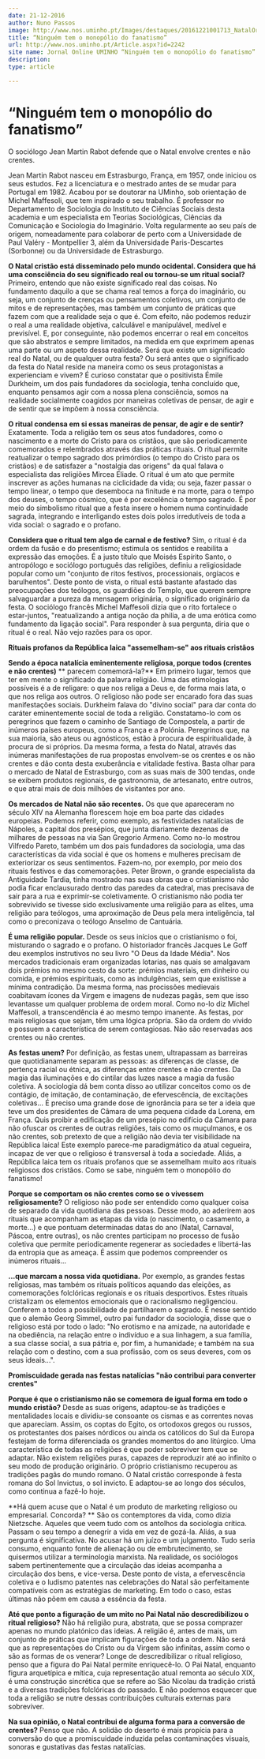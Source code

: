 ```yaml
---
date: 21-12-2016
author: Nuno Passos
image: http://www.nos.uminho.pt/Images/destaques/20161221001713_NatalOrtodoxoProcisodeNatalemTbilissi.jpg
title: “Ninguém tem o monopólio do fanatismo”
url: http://www.nos.uminho.pt/Article.aspx?id=2242
site name: Jornal Online UMINHO “Ninguém tem o monopólio do fanatismo”
description: 
type: article

---
```

# “Ninguém tem o monopólio do fanatismo”


  

O sociólogo Jean Martin Rabot defende que o Natal envolve crentes e não crentes.

Jean Martin Rabot nasceu em Estrasburgo, França, em 1957, onde iniciou os seus estudos. Fez a licenciatura e o mestrado antes de se mudar para Portugal em 1982. Acabou por se doutorar na UMinho, sob orientação de Michel Maffesoli, que tem inspirado o seu trabalho. É professor no Departamento de Sociologia do Instituto de Ciências Sociais desta academia e um especialista em Teorias Sociológicas, Ciências da Comunicação e Sociologia do Imaginário. Volta regularmente ao seu país de origem, nomeadamente para colaborar de perto com a Universidade de Paul Valéry - Montpellier 3, além da Universidade Paris-Descartes (Sorbonne) ou da Universidade de Estrasburgo.
 

**O Natal cristão está disseminado pelo mundo ocidental. Considera que há uma consciência do seu significado real ou tornou-se um ritual social?** 
Primeiro, entendo que não existe significado real das coisas. No fundamento daquilo a que se chama real temos a força do imaginário, ou seja, um conjunto de crenças ou pensamentos coletivos, um conjunto de mitos e de representações, mas também um conjunto de práticas que fazem com que a realidade seja o que é. Com efeito, não podemos reduzir o real a uma realidade objetiva, calculável e manipulável, medível e previsível. E, por conseguinte, não podemos encerrar o real em conceitos que são abstratos e sempre limitados, na medida em que exprimem apenas uma parte ou um aspeto dessa realidade. Será que existe um significado real do Natal, ou de qualquer outra festa? Ou será antes que o significado da festa do Natal reside na maneira como os seus protagonistas a experienciam e vivem? É curioso constatar que o positivista Émile Durkheim, um dos pais fundadores da sociologia, tenha concluído que, enquanto pensamos agir com a nossa plena consciência, somos na realidade socialmente coagidos por maneiras coletivas de pensar, de agir e de sentir que se impõem à nossa consciência.

**O ritual condensa em si essas maneiras de pensar, de agir e de sentir?** 
Exatamente. Toda a religião tem os seus atos fundadores, como o nascimento e a morte do Cristo para os cristãos, que são periodicamente comemorados e relembrados através das práticas rituais. O ritual permite reatualizar o tempo sagrado dos primórdios (o tempo do Cristo para os cristãos) e de satisfazer a "nostalgia das origens" da qual falava o especialista das religiões Mircea Eliade. O ritual é um ato que permite inscrever as ações humanas na ciclicidade da vida; ou seja, fazer passar o tempo linear, o tempo que desemboca na finitude e na morte, para o tempo dos deuses, o tempo cósmico, que é por excelência o tempo sagrado. É por meio do simbolismo ritual que a festa insere o homem numa continuidade sagrada, integrando e interligando estes dois polos irredutíveis de toda a vida social: o sagrado e o profano.

**Considera que o ritual tem algo de carnal e de festivo?** 
Sim, o ritual é da ordem da fusão e do presentismo; estimula os sentidos e reabilita a expressão das emoções. É a justo título que Moisés Espírito Santo, o antropólogo e sociólogo português das religiões, definiu a religiosidade popular como um "conjunto de ritos festivos, processionais, orgíacos e barulhentos". Deste ponto de vista, o ritual está bastante afastado das preocupações dos teólogos, os guardiões do Templo, que querem sempre salvaguardar a pureza da mensagem originária, o significado originário da festa. O sociólogo francês Michel Maffesoli dizia que o rito fortalece o estar-juntos, "reatualizando a antiga noção da philia, a de uma erótica como fundamento da ligação social". Para responder à sua pergunta, diria que o ritual é o real. Não vejo razões para os opor.

**Rituais profanos da República laica "assemelham-se" aos rituais cristãos** 

**Sendo a época natalícia eminentemente religiosa, porque todos (crentes e não crentes)** ** parecem comemorá-la?** 
Em primeiro lugar, temos que ter em mente o significado da palavra religião. Uma das etimologias possíveis é a de religare: o que nos religa a Deus e, de forma mais lata, o que nos religa aos outros. O religioso não pode ser encarado fora das suas manifestações sociais. Durkheim falava do "divino social" para dar conta do caráter eminentemente social de toda a religião. Constatamo-lo com os peregrinos que fazem o caminho de Santiago de Compostela, a partir de inúmeros países europeus, como a França e a Polónia. Peregrinos que, na sua maioria, são ateus ou agnósticos, estão à procura de espiritualidade, à procura de si próprios. Da mesma forma, a festa do Natal, através das inúmeras manifestações de rua propostas envolvem-se os crentes e os não crentes e dão conta desta exuberância e vitalidade festiva. Basta olhar para o mercado de Natal de Estrasburgo, com as suas mais de 300 tendas, onde se exibem produtos regionais, de gastronomia, de artesanato, entre outros, e que atrai mais de dois milhões de visitantes por ano.

**Os mercados de Natal não são recentes.** 
Os que que apareceram no século XIV na Alemanha florescem hoje em boa parte das cidades europeias. Podemos referir, como exemplo, as festividades natalícias de Nápoles, a capital dos presépios, que junta diariamente dezenas de milhares de pessoas na via San Gregorio Armeno. Como no-lo mostrou Vilfredo Pareto, também um dos pais fundadores da sociologia, uma das características da vida social é que os homens e mulheres precisam de exteriorizar os seus sentimentos. Fazem-no, por exemplo, por meio dos rituais festivos e das comemorações. Peter Brown, o grande especialista da Antiguidade Tardia, tinha mostrado nas suas obras que o cristianismo não podia ficar enclausurado dentro das paredes da catedral, mas precisava de sair para a rua e exprimir-se coletivamente. O cristianismo não podia ter sobrevivido se tivesse sido exclusivamente uma religião para as elites, uma religião para teólogos, uma aproximação de Deus pela mera inteligência, tal como o preconizava o teólogo Anselmo de Cantuária.

**É uma religião popular.** 
Desde os seus inícios que o cristianismo o foi, misturando o sagrado e o profano. O historiador francês Jacques Le Goff deu exemplos instrutivos no seu livro "O Deus da Idade Média". Nos mercados tradicionais eram organizadas lotarias, nas quais se amalgavam dois prémios no mesmo cesto da sorte: prémios materiais, em dinheiro ou comida, e prémios espirituais, como as indulgências, sem que existisse a mínima contradição. Da mesma forma, nas procissões medievais coabitavam ícones da Virgem e imagens de nudezas pagãs, sem que isso levantasse um qualquer problema de ordem moral. Como no-lo diz Michel Maffesoli, a transcendência é ao mesmo tempo imanente. As festas, por mais religiosas que sejam, têm uma lógica própria. São da ordem do vivido e possuem a característica de serem contagiosas. Não são reservadas aos crentes ou não crentes.

**As festas unem?** 
Por definição, as festas unem, ultrapassam as barreiras que quotidianamente separam as pessoas: as diferenças de classe, de pertença racial ou étnica, as diferenças entre crentes e não crentes. Da magia das iluminações e do cintilar das luzes nasce a magia da fusão coletiva. A sociologia dá bem conta disso ao utilizar conceitos como os de contágio, de imitação, de contaminação, de efervescência, de excitações coletivas... É preciso uma grande dose de ignorância para se ter a ideia que teve um dos presidentes de Câmara de uma pequena cidade da Lorena, em França. Quis proibir a edificação de um presépio no edifício da Câmara para não ofuscar os crentes de outras religiões, tais como os muçulmanos, e os não crentes, sob pretexto de que a religião não devia ter visibilidade na República laica! Este exemplo parece-me paradigmático da atual cegueira, incapaz de ver que o religioso é transversal à toda a sociedade. Aliás, a República laica tem os rituais profanos que se assemelham muito aos rituais religiosos dos cristãos. Como se sabe, ninguém tem o monopólio do fanatismo!

**Porque se comportam os não crentes como se o vivessem religiosamente?** 
O religioso não pode ser entendido como qualquer coisa de separado da vida quotidiana das pessoas. Desse modo, ao aderirem aos rituais que acompanham as etapas da vida (o nascimento, o casamento, a morte...) e que pontuam determinadas datas do ano (Natal, Carnaval, Páscoa, entre outras), os não crentes participam no processo de fusão coletiva que permite periodicamente regenerar as sociedades e libertá-las da entropia que as ameaça. É assim que podemos compreender os inúmeros rituais...

**...que marcam a nossa vida quotidiana.** 
Por exemplo, as grandes festas religiosas, mas também os rituais políticos aquando das eleições, as comemorações folclóricas regionais e os rituais desportivos. Estes rituais cristalizam os elementos emocionais que o racionalismo negligenciou. Conferem a todos a possibilidade de partilharem o sagrado. É nesse sentido que o alemão Georg Simmel, outro pai fundador da sociologia, disse que o religioso está por todo o lado: "No erotismo e na amizade, na autoridade e na obediência, na relação entre o indivíduo e a sua linhagem, a sua família, a sua classe social, a sua pátria e, por fim, a humanidade; e também na sua relação com o destino, com a sua profissão, com os seus deveres, com os seus ideais...".
 

**Promiscuidade gerada nas festas natalícias "não contribui para converter crentes"** 

**Porque é que o cristianismo não se comemora de igual forma em todo o mundo cristão?** 
Desde as suas origens, adaptou-se às tradições e mentalidades locais e dividiu-se consoante os cismas e as correntes novas que apareciam. Assim, os coptas do Egito, os ortodoxos gregos ou russos, os protestantes dos países nórdicos ou ainda os católicos do Sul da Europa festejam de forma diferenciada os grandes momentos do ano litúrgico. Uma característica de todas as religiões é que poder sobreviver tem que se adaptar. Não existem religiões puras, capazes de reproduzir até ao infinito o seu modo de produção originário. O próprio cristianismo recuperou as tradições pagãs do mundo romano. O Natal cristão corresponde à festa romana do Sol Invictus, o sol invicto. E adaptou-se ao longo dos séculos, como continua a fazê-lo hoje.

**Há quem acuse que o Natal é um produto de marketing religioso ou empresarial. Concorda? ** 
São os contemptores da vida, como dizia Nietzsche. Aqueles que veem tudo com os antolhos da sociologia crítica. Passam o seu tempo a denegrir a vida em vez de gozá-la. Aliás, a sua pergunta é significativa. No acusar há um juízo e um julgamento. Tudo seria consumo, enquanto fonte de alienação ou de embrutecimento, se quisermos utilizar a terminologia marxista. Na realidade, os sociólogos sabem pertinentemente que a circulação das ideias acompanha a circulação dos bens, e vice-versa. Deste ponto de vista, a efervescência coletiva e o ludismo patentes nas celebrações do Natal são perfeitamente compatíveis com as estratégias de marketing. Em todo o caso, estas últimas não põem em causa a essência da festa.

**Até que ponto a figuração de um mito no Pai Natal não descredibilizou o ritual religioso?** 
Não há religião pura, abstrata, que se possa comprazer apenas no mundo platónico das ideias. A religião é, antes de mais, um conjunto de práticas que implicam figurações de toda a ordem. Não será que as representações do Cristo ou da Virgem são infinitas, assim como o são as formas de os venerar? Longe de descredibilizar o ritual religioso, penso que a figura do Pai Natal permite enriquecê-lo. O Pai Natal, enquanto figura arquetípica e mítica, cuja representação atual remonta ao século XIX, é uma construção sincrética que se refere ao São Nicolau da tradição cristã e a diversas tradições folclóricas do passado. E não podemos esquecer que toda a religião se nutre dessas contribuições culturais externas para sobreviver.

**Na sua opinião, o Natal contribui de alguma forma para a conversão de crentes?** 
Penso que não. A solidão do deserto é mais propícia para a conversão do que a promiscuidade induzida pelas contaminações visuais, sonoras e gustativas das festas natalícias.

